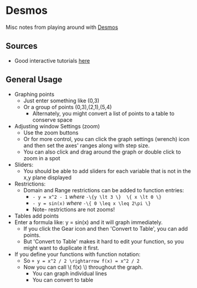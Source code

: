 
Desmos
===========
Misc notes from playing around with [Desmos](www.desmos.com)

## Sources
- Good interactive tutorials [here](http://learn.desmos.com/)

## General Usage
- Graphing points
	- Just enter something like (0,3)
	- Or a group of points (0,3),(2,1),(5,4)
		- Alternately, you might convert a list of points to a table to conserve space
- Adjusting window Settings (zoom)
	- Use the zoom buttons
	- Or for more control, you can click the graph settings (wrench) icon and then set the axes' ranges along with step size.
	- You can also click and drag around the graph or double click to zoom in a spot
- Sliders:
	- You should be able to add sliders for each variable that is not in the x,y plane displayed
- Restrictions:
	- Domain and Range restrictions can be added to function entries:
		- `- y = x^2 - 1` *where* `-\{y \lt 3 \}  \{ x \lt 0 \} `
		- `- y = sin(x)` *where* `-\{ 0 \leq x \leq 2\pi \} `
		- Note- restrictions are not zooms!
- Tables add points
- Enter a formula like: y = sin(x) and it will graph immediately.
	- If you click the Gear icon and then 'Convert to Table', you can add points.
	- But 'Convert to Table' makes it hard to edit your function, so you might want to duplicate it first.
- If you define your functions with function notation:
	- So ```+ y = x^2 / 2 \rightarrow f(x) = x^2 / 2```  
	- Now you can call \\( f(x) \\) throughout the graph.
		- You can graph individual lines
		- You can convert to table

